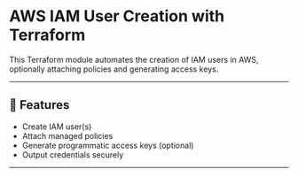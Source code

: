 # AWS IAM User Creation with Terraform

This Terraform module automates the creation of IAM users in AWS, optionally attaching policies and generating access keys.

---

## 🚀 Features

- Create IAM user(s)
- Attach managed policies
- Generate programmatic access keys (optional)
- Output credentials securely

---
